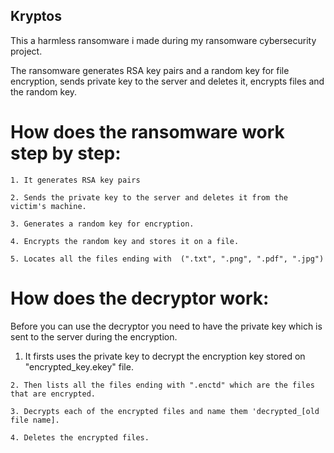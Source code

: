 ## Kryptos
This a harmless ransomware i made during my ransomware cybersecurity project.

The ransomware generates RSA key pairs and a random key for file encryption, sends private key to the server and  deletes it, encrypts files and the random key.

# How does  the ransomware work step by step:

	1. It generates RSA key pairs
	
	2. Sends the private key to the server and deletes it from the victim's machine.
	
	3. Generates a random key for encryption.
	
	4. Encrypts the random key and stores it on a file.
	
	5. Locates all the files ending with  (".txt", ".png", ".pdf", ".jpg")
	
# How does the decryptor work:

 Before you can use the decryptor you need to have the private key which is sent to the server during the encryption.

  1. It firsts uses the private key to decrypt the encryption key stored on "encrypted_key.ekey" file.

	2. Then lists all the files ending with ".enctd" which are the files that are encrypted.
	
	3. Decrypts each of the encrypted files and name them 'decrypted_[old file name].
 
	4. Deletes the encrypted files.
